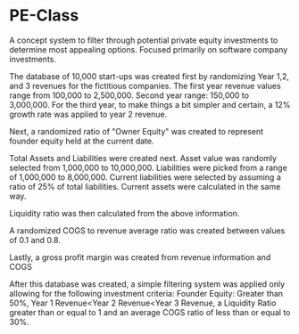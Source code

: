 # PE-Class
A concept system to filter through potential private equity investments to determine most appealing options. Focused primarily on software company investments.

The database of 10,000 start-ups was created first by randomizing Year 1,2, and 3 revenues for the fictitious companies. The first year revenue values range from 100,000 to 2,500,000. Second year range: 150,000 to 3,000,000. For the third year, to make things a bit simpler and certain, a 12% growth rate was applied to year 2 revenue.

Next, a randomized ratio of "Owner Equity" was created to represent founder equity held at the current date.

Total Assets and Liabilities were created next. Asset value was randomly selected from 1,000,000 to 10,000,000. Liabilities were picked from a range of 1,000,000 to 8,000,000. Current liabilities were selected by assuming a ratio of 25% of total liabilities. Current assets were calculated in the same way. 

Liquidity ratio was then calculated from the above information.

A randomized COGS to revenue average ratio was created between values of 0.1 and 0.8.

Lastly, a gross profit margin was created from revenue information and COGS


After this database was created, a simple filtering system was applied only allowing for the following investment criteria: Founder Equity: Greater than 50%, Year 1 Revenue<Year 2 Revenue<Year 3 Revenue, a Liquidity Ratio greater than or equal to 1 and an average COGS ratio of less than or equal to 30%.
